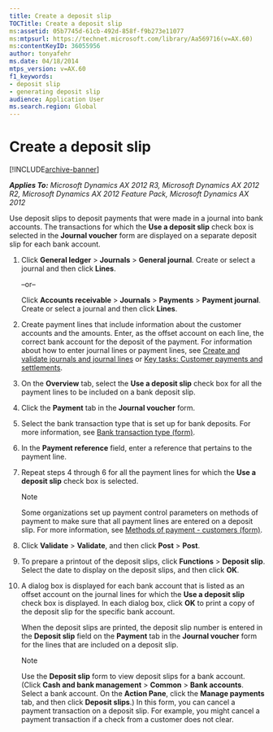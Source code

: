 ```yaml
---
title: Create a deposit slip
TOCTitle: Create a deposit slip
ms:assetid: 05b7745d-61cb-492d-858f-f9b273e11077
ms:mtpsurl: https://technet.microsoft.com/library/Aa569716(v=AX.60)
ms:contentKeyID: 36055956
author: tonyafehr
ms.date: 04/18/2014
mtps_version: v=AX.60
f1_keywords:
- deposit slip
- generating deposit slip
audience: Application User
ms.search.region: Global
---
```


# Create a deposit slip 


[!INCLUDE[archive-banner](includes/archive-banner.md)]


_**Applies To:** Microsoft Dynamics AX 2012 R3, Microsoft Dynamics AX 2012 R2, Microsoft Dynamics AX 2012 Feature Pack, Microsoft Dynamics AX 2012_

Use deposit slips to deposit payments that were made in a journal into bank accounts. The transactions for which the **Use a deposit slip** check box is selected in the **Journal voucher** form are displayed on a separate deposit slip for each bank account.

1.  Click **General ledger** \> **Journals** \> **General journal**. Create or select a journal and then click **Lines**.
    
    –or–
    
    Click **Accounts receivable** \> **Journals** \> **Payments** \> **Payment journal**. Create or select a journal and then click **Lines**.

2.  Create payment lines that include information about the customer accounts and the amounts. Enter, as the offset account on each line, the correct bank account for the deposit of the payment. For information about how to enter journal lines or payment lines, see [Create and validate journals and journal lines](create-and-validate-journals-and-journal-lines.md) or [Key tasks: Customer payments and settlements](key-tasks-customer-payments-and-settlements.md).

3.  On the **Overview** tab, select the **Use a deposit slip** check box for all the payment lines to be included on a bank deposit slip.

4.  Click the **Payment** tab in the **Journal voucher** form.

5.  Select the bank transaction type that is set up for bank deposits. For more information, see [Bank transaction type (form)](https://technet.microsoft.com/library/aa619635\(v=ax.60\)).

6.  In the **Payment reference** field, enter a reference that pertains to the payment line.

7.  Repeat steps 4 through 6 for all the payment lines for which the **Use a deposit slip** check box is selected.
    

    > [!NOTE]
    > <P>Some organizations set up payment control parameters on methods of payment to make sure that all payment lines are entered on a deposit slip. For more information, see <A href="https://technet.microsoft.com/library/aa499398(v=ax.60)">Methods of payment - customers (form)</A>.</P>



8.  Click **Validate** \> **Validate**, and then click **Post** \> **Post**.

9.  To prepare a printout of the deposit slips, click **Functions** \> **Deposit slip**. Select the date to display on the deposit slips, and then click **OK**.

10. A dialog box is displayed for each bank account that is listed as an offset account on the journal lines for which the **Use a deposit slip** check box is displayed. In each dialog box, click **OK** to print a copy of the deposit slip for the specific bank account.
    
    When the deposit slips are printed, the deposit slip number is entered in the **Deposit slip** field on the **Payment** tab in the **Journal voucher** form for the lines that are included on a deposit slip.
    

    > [!NOTE]
    > <P>Use the <STRONG>Deposit slip</STRONG> form to view deposit slips for a bank account. (Click <STRONG>Cash and bank management</STRONG> &gt; <STRONG>Common</STRONG> &gt; <STRONG>Bank accounts</STRONG>. Select a bank account. On the <STRONG>Action Pane</STRONG>, click the <STRONG>Manage payments</STRONG> tab, and then click <STRONG>Deposit slips</STRONG>.) In this form, you can cancel a payment transaction on a deposit slip. For example, you might cancel a payment transaction if a check from a customer does not clear.</P>


  


